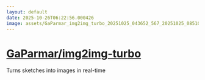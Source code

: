 ```yaml
---
layout: default
date: 2025-10-26T06:22:56.000426
image: assets/GaParmar_img2img_turbo_20251025_043652_567_20251025_085105_a61fd7--20251025T105111990--cropped.png
---
```


# [GaParmar/img2img-turbo](https://github.com/GaParmar/img2img-turbo/)

Turns sketches into images in real-time
